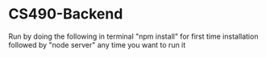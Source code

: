 # CS490-Backend

Run by doing the following in terminal "npm install" for first time installation followed by "node server" any time you want to run it